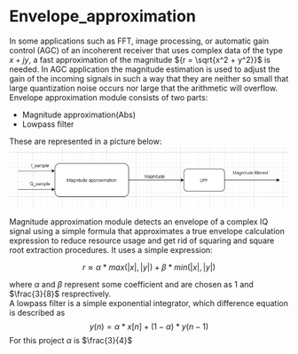# __Envelope_approximation__


In some applications such as FFT, image processing, or automatic gain control (AGC) of an incoherent receiver that uses complex data of the type ${x + jy}$, a fast approximation of the magnitude ${r = \sqrt{x^2 + y^2}}$ is needed. In AGC application
the magnitude estimation is used to adjust the gain of the incoming signals in such a way that they are neither so small that large quantization noise occurs nor large that the arithmetic will overflow.\
Envelope approximation module consists of two parts: 
* Magnitude approximation(Abs)
* Lowpass filter

These are represented in a picture below:
![image](diagram.png)

Magnitude approximation module detects an envelope of a complex IQ signal using a simple formula that approximates a true envelope calculation expression to reduce resource usage and get rid of squaring and square root extraction procedures. It uses a simple expression:

$${r ≈ \alpha * max({|x|}, {|y|}) + \beta * min({|x|}, {|y|}) }$$

where $\alpha$ and $\beta$ represent some coefficient and are chosen as $1$ and  $\frac{3}{8}$ resprectively.\
A lowpass filter is a simple exponential integrator, which difference equation is described as
$${y(n) = \alpha * x[n] + (1 - \alpha) * y(n - 1)}$$
For this project ${\alpha}$ is $\frac{3}{4}$

